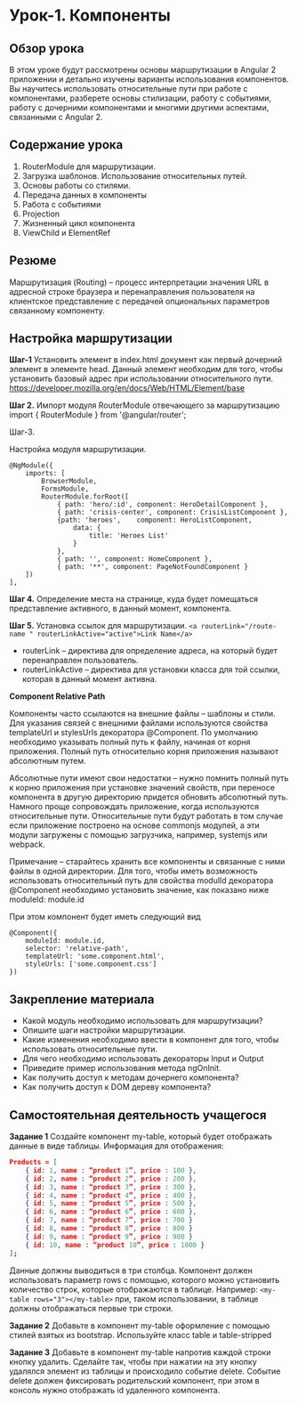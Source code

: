 # Урок-1. Компоненты

## Обзор урока

В этом уроке будут рассмотрены основы маршрутизации в Angular 2 приложении и детально изучены варианты использования компонентов. Вы научитесь использовать относительные пути при работе с компонентами, разберете основы стилизации, работу с событиями, работу с дочерними компонентами и многими другими аспектами, связанными с Angular 2.

## Содержание урока

1. RouterModule для маршрутизации.
2. Загрузка шаблонов. Использование относительных путей.
3. Основы работы со стилями.
4. Передача данных в компоненты
5. Работа с событиями
6. Projection
7. Жизненный цикл компонента
8. ViewChild и ElementRef


## Резюме

Маршрутизация (Routing) – процесс интерпретации значения URL в адресной строке браузера
и перенаправления пользователя на клиентское представление с передачей опциональных
параметров связанному компоненту.

## Настройка маршрутизации

**Шаг-1**
Установить элемент <base href="/" /> в index.html документ как первый дочерний элемент в элементе head. Данный элемент необходим для того, чтобы установить базовый адрес при использовании относительного пути.
https://developer.mozilla.org/en/docs/Web/HTML/Element/base

**Шаг 2.**
Импорт модуля RouterModule отвечающего за маршрутизацию
import { RouterModule } from '@angular/router';



Шаг-3.

Настройка модуля маршрутизации.
```
@NgModule({
	imports: [
		BrowserModule,
		FormsModule,
		RouterModule.forRoot([
			{ path: 'hero/:id', component: HeroDetailComponent },
			{ path: 'crisis-center', component: CrisisListComponent },
			{path: 'heroes', 	component: HeroListComponent,
				data: {
					title: 'Heroes List'
				}
			},
			{ path: '', component: HomeComponent },
			{ path: '**', component: PageNotFoundComponent }
	])
],
```

**Шаг 4.**
Определение места на странице, куда будет помещаться представление активного, в данный
момент, компонента.

<router-outlet></router-outlet>

**Шаг 5.**
Установка ссылок для маршрутизации.
`<a routerLink="/route-name " routerLinkActive="active">Link Name</a>`

- routerLink – директива для определение адреса, на который будет перенаправлен
пользователь.
- routerLinkActive – директива для установки класса для той ссылки, которая в данный момент
активна.



**Component Relative Path**

Компоненты часто ссылаются на внешние файлы – шаблоны и стили. Для указания связей с
внешними файлами используются свойства templateUrl и stylesUrls декоратора @Component.
По умолчанию необходимо указывать полный путь к файлу, начиная от корня приложения.
Полный путь относительно корня приложения называют абсолютным путем.

Абсолютные пути имеют свои недостатки – нужно помнить полный путь к корню приложения
при установке значений свойств, при переносе компонента в другую директорию придется
обновить абсолютный путь. Намного проще сопровождать приложение, когда используются
относительные пути.
Относительные пути будут работать в том случае если приложение построено на основе
commonjs модулей, а эти модули загружены с помощью загрузчика, например, systemjs или
webpack.

Примечание – старайтесь хранить все компоненты и связанные с ними файлы в одной
директории.
Для того, чтобы иметь возможность использовать относительный путь для свойства modulId
декоратора @Component необходимо установить значение, как показано ниже
moduleId: module.id

При этом компонент будет иметь следующий вид

```
@Component({
	moduleId: module.id,
	selector: 'relative-path',
	templateUrl: 'some.component.html',
	styleUrls: ['some.component.css']
})
```



## Закрепление материала

- Какой модуль необходимо использовать для маршрутизации?
- Опишите шаги настройки маршрутизации.
- Какие изменения необходимо ввести в компонент для того, чтобы использовать
относительные пути.
- Для чего необходимо использовать декораторы Input и Output
- Приведите пример использования метода ngOnInit.
- Как получить доступ к методам дочернего компонента?
-  Как получить доступ к DOM дереву компонента?



## Самостоятельная деятельность учащегося

**Задание 1**
Создайте компонент my-table, который будет отображать данные в виде таблицы.
Информация для отображения:

```json
Products = [
    { id: 1, name : “product 1”, price : 100 },
    { id: 2, name : “product 2”, price : 200 },
    { id: 3, name : “product 3”, price : 300 },
    { id: 4, name : “product 4”, price : 400 },
    { id: 5, name : “product 5”, price : 500 },
    { id: 6, name : “product 6”, price : 600 },
    { id: 7, name : “product 7”, price : 700 }
    { id: 8, name : “product 8”, price : 800 }
    { id: 9, name : “product 9”, price : 900 }
    { id: 10, name : “product 10”, price : 1000 }
];
```

Данные должны выводиться в три столбца. Компонент должен использовать параметр rows с
помощью, которого можно установить количество строк, которые отображаются в таблице.
Например: `<my-table rows="3"></my-table>` при, таком использовании, в таблице должны
отображаться первые три строки.

**Задание 2**
Добавьте в компонент my-table оформление с помощью стилей взятых из bootstrap.
Используйте класс table и table-stripped

**Задание 3**
Добавьте в компонент my-table напротив каждой строки кнопку удалить. Сделайте так, чтобы
при нажатии на эту кнопку удалялся элемент из таблицы и происходило событие delete.
Событие delete должен фиксировать родительский компонент, при этом в консоль нужно
отображать id удаленного компонента.



